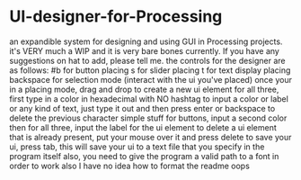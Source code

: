 # UI-designer-for-Processing
 an expandible system for designing and using GUI in Processing projects. it's VERY much a WIP and it is very bare bones currently. If you have any suggestions on hat to add, please tell me.
the controls for the designer are as follows:
#b for button placing
s for slider placing
t for text display placing
backspace for selection mode (interact with the ui you've placed)
once your in a placing mode, drag and drop to create a new ui element
for all three, first type in a color in hexadecimal with NO hashtag
to input a color or label or any kind of text, just type it out and then press enter or backspace to delete the previous character simple stuff
for buttons, input a second color
then for all three, input the label for the ui element
to delete a ui element that is already present, put your mouse over it and press delete
to save your ui, press tab, this will save your ui to a text file that you specify in the program itself
also, you need to give the program a valid path to a font in order to work
also I have no idea how to format the readme oops
